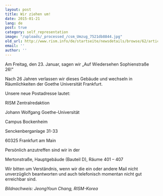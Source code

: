 ```yaml
---
layout: post
title: Wir ziehen um!
date: 2015-01-21
lang: de
post: true
category: self_representation
image: "/uploads/_processed_/csm_Umzug_7521db8844.jpg"
old_url: http://www.rism.info/de/startseite/newsdetails/browse/62/article/64/were-moving.html
email: ''
author: ''
---
```



Am Freitag, den 23. Januar, sagen wir „Auf Wiedersehen Sophienstraße 26!"

Nach 26 Jahren verlassen wir dieses Gebäude und wechseln in Räumlichkeiten der Goethe Universität Frankfurt.







Unsere neue Postadresse lautet:

RISM Zentralredaktion

Johann Wolfgang Goethe-Universität

Campus Bockenheim

Senckenberganlage 31-33

60325 Frankfurt am Main



Persönlich anzutreffen sind wir in der

Mertonstraße, Hauptgebäude (Bauteil D), Räume 401 – 407



Wir bitten um Verständnis, wenn wir die ein oder andere Mail nicht unverzüglich beantworten und auch telefonisch momentan nicht gut erreichbar sind.

_Bildnachweis: JeongYoun Chang, RISM-Korea_







<script type="text/javascript">var switchTo5x=true;</script><script type="text/javascript" src="http://w.sharethis.com/button/buttons.js"></script><script type="text/javascript">stLight.options({publisher: "9b601438-1ce1-49d8-bfd7-9cff5df54c17", doNotHash: false, doNotCopy: false, hashAddressBar: false});</script>


